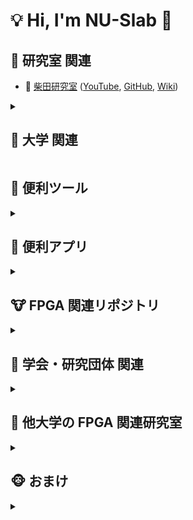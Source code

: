 # 💡 Hi, I'm NU-Slab 👋

## 🐼 研究室 関連

+ 🔗 [柴田研究室](http://slab.cis.nagasaki-u.ac.jp/)
    ([YouTube](https://www.youtube.com/channel/UCpryYG30B-3W4KIk7xDqjNg/),
     [GitHub](https://github.com/nu-slab/),
     [Wiki](http://slab.cis.nagasaki-u.ac.jp/wiki/))




<details>
<summary>

## 🐨 大学 関連
</summary>

+ 🔗 [長崎大学](https://www.nagasaki-u.ac.jp/)
    ([YouTube](https://www.youtube.com/user/NagasakiUniv),
     [Twitter](https://twitter.com/NU_kouhou))
+ 🔗 [長崎大学工学部・長崎大学大学院工学研究科](http://www.eng.nagasaki-u.ac.jp)
    ([YouTube](https://www.youtube.com/channel/UCO_xpbwdZi_leI-k_Kjd6Rg))
+ 🔗 [長崎大学工学部工学科 情報工学コース](https://www.cis.nagasaki-u.ac.jp/program/contents/index.html)
+ 🔗 [長崎大学 情報データ科学部](https://www.idsci.nagasaki-u.ac.jp/)
    ([YouTube](https://www.youtube.com/channel/UCb32qH4nu-Z9K_jVYCZVdjA),
     [Twitter](https://twitter.com/itrecurnagasaki))
+ 🔗 [長崎大学 主体的学習促進支援システム | LACS](https://lacs.nagasaki-u.ac.jp/)
+ 🔗 [長崎大学 学務情報システム | NU-Web](https://nuweb.nagasaki-u.ac.jp/)
+ 🔗 [長崎大学 出席管理システム](https://attend.nagasaki-u.ac.jp/)
+ 🔗 [長崎大学 情報通信基盤システム SSL VPN Service](https://v-conn.nagasaki-u.ac.jp/)
+ 🔗 [長崎大学 健康管理システム](https://hms.hc.nagasaki-u.ac.jp/)
+ 🔗 [長崎大学 ワクチン接種履歴システム](https://vhs.hc.nagasaki-u.ac.jp/)
</details>


## 🐻 便利ツール

<details>
<summary></summary>

+ 🔗 [オンラインあみだくじ](https://xn--l8j0c9d.com/)
+ 🔗 [調整さん](https://chouseisan.com/)
</details>


## 🐷 便利アプリ

<details>
<summary></summary>

+ 🔗 Discord / Discord Inc.
  ([App Store](https://apps.apple.com/jp/app/id985746746),
   [Google Play](https://play.google.com/store/apps/details?id=com.discord))
+ 🔗 NAGASAKI-U / 長大アプリ開発者
  ([App Store](https://apps.apple.com/jp/app/nagasaki-u/id1544014061),
   [Google Play](https://play.google.com/store/apps/details?id=jp.ac.nagasakiu.chodaiapp))
+ 🔗 COCOA - 新型コロナウイルス接触確認アプリ / 厚生労働省健康局
  ([App Store](https://apps.apple.com/jp/app/id1516764458),
   [Google Play](https://play.google.com/store/apps/details?id=jp.go.mhlw.covid19radar))
+ 🔗 新型コロナワクチン接種証明書アプリ / デジタル庁
  ([App Store](https://apps.apple.com/jp/app/id1593815264),
   [Google Play](https://play.google.com/store/apps/details?id=jp.go.digital.vrs.vpa)
</details>


## 🐮 FPGA 関連リポジトリ

<details>
<summary></summary>

+ 🔗 [OpenFC - an Open FPGA Cluster Toolkit](https://lut.eee.u-ryukyu.ac.jp/openfc/)
+ 🔗 [ikwzm/udmabuf - GitHub](https://github.com/ikwzm/udmabuf)
+ 🔗 [w3arycod3r/fpga-defender - GitHub](https://github.com/w3arycod3r/fpga-defender)
</details>


## 🐯 学会・研究団体 関連

<details>
<summary></summary>

+ 🔗 [電子情報通信学会 リコンフィギャラブルシステム研究専門委員会 (IEICE RECONF)](https://www.ieice.org/~reconf/)
    ([1](https://www.am.ics.keio.ac.jp/reconf/))
+ 🔗 [International Symposium on Highly Efficient Accelerators and Reconfigurable Technologies (HEART)](http://www.cs.tsukuba.ac.jp/~yoshiki/HEART/)
+ 🔗 [CANDAR](https://is-candar.org/)
+ 🔗 [International Conference on Field Programmable Technology (ICFPT)](http://www.icfpt.org/)
+ 🔗 [FPT'21 FPGA Design Competition](https://wp.rs.cs.okayama-u.ac.jp/design-contest-fpt2021/)
    ([1](https://parallel.auckland.ac.nz/fpt21/),
     [2](https://wwp.shizuoka.ac.jp/fpt-design-contest/ftp2x/))
+ 🔗 [第10回 相磯秀夫杯 FPGAデザインコンテスト](https://wp.rs.cs.okayama-u.ac.jp/design-contest-aiso10/)
    ([1](https://wwp.shizuoka.ac.jp/fpt-design-contest/aiso10/))
+ 🔗 [アダプティブコンピューティング研究推進体(ACRi)](https://www.acri.c.titech.ac.jp/wp/)
    ([YouTube](https://www.youtube.com/channel/UCL15_5A9JKcVrmFUcMto6-Q),
     [Twitter](https://twitter.com/kise_acri),
     [Blog](https://www.acri.c.titech.ac.jp/wordpress/))
</details>


## 🦊 他大学の FPGA 関連研究室

<details>
<summary></summary>

+ 🔗 [琉球大学 長名研究室](http://mux.eee.u-ryukyu.ac.jp/projects.html.ja)
    ([Twitter](https://twitter.com/debugordie))
+ 🔗 [立命館大学 動的再構成システム研究室(いずみ研)](http://www.ritsumei.ac.jp/se/re/izumilab/)
    ([Twitter](https://twitter.com/izumitomonori),
     [YouTube](https://www.youtube.com/channel/UCi6M9zxJZTX-NXIkA8-kMLw))
+ 🔗 [東京工業大学 中原研究室](http://naklab.wpblog.jp/)
    ([Twitter](https://twitter.com/HirokiNakahara5))
+ 🔗 [慶應義塾大学 ふんが研(天野研究室)](https://www.am.ics.keio.ac.jp/b3web/)
    ([1](https://www.am.ics.keio.ac.jp/wp/),
     [Twitter](https://twitter.com/hungalab))
+ 🔗 [東海大学 大川研究室](https://sites.google.com/view/ohkawalab)
</details>


## 🐵 おまけ

<details>
<summary></summary>

+ 🔗 河野茂
  ([YouTube](https://www.youtube.com/channel/UCye1weqCkLbKtwmbBIXhD7A),
   [Twitter](https://twitter.com/ShigeruKohno))
+ 🔗 酒井智弥
  ([YouTube](https://www.youtube.com/playlist?list=PLqcsCBw9njgBZDP-VsYt6hjROK8mhrmOa),
   [GitHub](https://github.com/tsakailab))
+ 🔗 小林透
  ([YouTube](https://www.youtube.com/user/kluger2toto),
   [Twitter](https://twitter.com/intellirobo))
+ 🔗 金谷一朗
  ([YouTube](https://www.youtube.com/c/kanayafrica),
   [GitHub](https://github.com/kanaya),
   [Twitter](https://twitter.com/kanaya),
   [BeHance](https://www.behance.net/kanaya),
   [Tumblr](https://madlab.tumblr.com/),
   [Podcast](https://www.steam.fm/))
+ 🔗 薗田光太郎
  ([YouTube](https://youtube.com/c/KotaroSonoda),
   [GitHub](https://github.com/helmenov))
</details>
